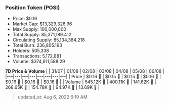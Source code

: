 
  ### Position Token (POSI)
  - Price: $0.16
  - Market Cap: $13,329,326.96
  - Max Supply: 100,000,000
  - Total Supply: 85,371,189.412
  - Circulating Supply: 85,134,384.218
  - Total Burn: 236,805.193
  - Holders: 505,338
  - Transactions: 5,172,881
  - Volume: $374,811,588.29

  **7D Price & Volume**
  | | 31&#x2F;07 | 01&#x2F;08 | 02&#x2F;08 | 03&#x2F;08 | 04&#x2F;08 | 05&#x2F;08 | 06&#x2F;08 |
  |---|---|---|---|---|---|---|---|
  | Price | $0.16 🚀 | $0.15 🔻 | $0.15 🚀 | $0.16 🚀 | $0.16 🔻 | $0.16 🚀 | $0.16 🔻 |
  | Volume | 545.12K 🚀 | 400.11K 🔻 | 141.62K 🔻 | 268.65K 🚀 | 154.78K 🔻 | 94.97K 🔻 | 13.69K 🔻 |

  > updated_at: Aug 6, 2022 6:19 AM

